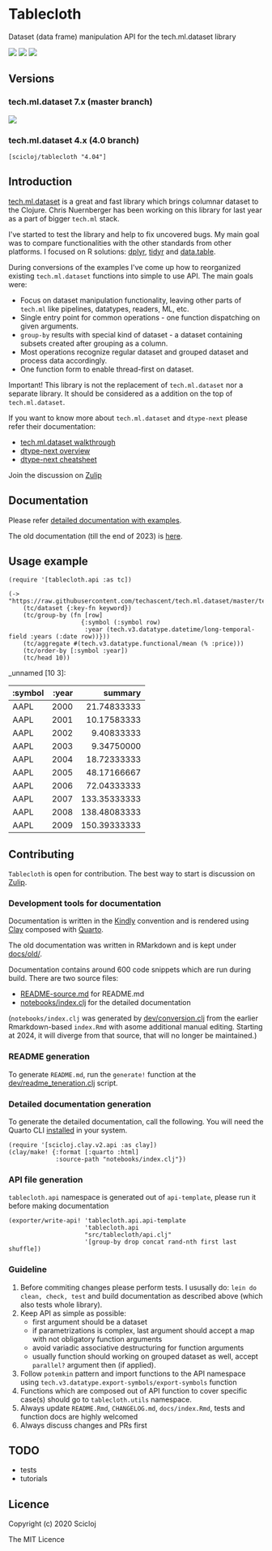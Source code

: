 # Tablecloth

Dataset (data frame) manipulation API for the tech.ml.dataset library


[![](https://img.shields.io/clojars/v/scicloj/tablecloth)](https://clojars.org/scicloj/tablecloth)
[![](https://api.travis-ci.org/scicloj/tablecloth.svg?branch=master)](https://travis-ci.org/github/scicloj/tablecloth)
[![](https://img.shields.io/badge/zulip-discussion-yellowgreen)](https://clojurians.zulipchat.com/#narrow/stream/236259-tech.2Eml.2Edataset.2Edev/topic/api)

## Versions

### tech.ml.dataset 7.x (master branch)

[![](https://img.shields.io/clojars/v/scicloj/tablecloth)](https://clojars.org/scicloj/tablecloth)

### tech.ml.dataset 4.x (4.0 branch)

`[scicloj/tablecloth "4.04"]`

## Introduction

[tech.ml.dataset](https://github.com/techascent/tech.ml.dataset) is a great and fast library which brings columnar dataset to the Clojure. Chris Nuernberger has been working on this library for last year as a part of bigger `tech.ml` stack.

I've started to test the library and help to fix uncovered bugs. My main goal was to compare functionalities with the other standards from other platforms. I focused on R solutions: [dplyr](https://dplyr.tidyverse.org/), [tidyr](https://tidyr.tidyverse.org/) and [data.table](https://rdatatable.gitlab.io/data.table/).

During conversions of the examples I've come up how to reorganized existing `tech.ml.dataset` functions into simple to use API. The main goals were:

* Focus on dataset manipulation functionality, leaving other parts of `tech.ml` like pipelines, datatypes, readers, ML, etc.
* Single entry point for common operations - one function dispatching on given arguments.
* `group-by` results with special kind of dataset - a dataset containing subsets created after grouping as a column.
* Most operations recognize regular dataset and grouped dataset and process data accordingly.
* One function form to enable thread-first on dataset.

Important! This library is not the replacement of `tech.ml.dataset` nor a separate library. It should be considered as a addition on the top of `tech.ml.dataset`.

If you want to know more about `tech.ml.dataset` and `dtype-next` please refer their documentation:

* [tech.ml.dataset walkthrough](https://techascent.github.io/tech.ml.dataset/walkthrough.html)
* [dtype-next overview](https://cnuernber.github.io/dtype-next/overview.html)
* [dtype-next cheatsheet](https://cnuernber.github.io/dtype-next/cheatsheet.html)

Join the discussion on [Zulip](https://clojurians.zulipchat.com/#narrow/stream/236259-tech.2Eml.2Edataset.2Edev/topic/api)

## Documentation

Please refer [detailed documentation with examples](https://scicloj.github.io/tablecloth).

The old documentation (till the end of 2023) is [here](https://scicloj.github.io/tablecloth/old).

## Usage example

```{clojure}
(require '[tablecloth.api :as tc])
```


```{clojure}
(-> "https://raw.githubusercontent.com/techascent/tech.ml.dataset/master/test/data/stocks.csv"
    (tc/dataset {:key-fn keyword})
    (tc/group-by (fn [row]
                    {:symbol (:symbol row)
                     :year (tech.v3.datatype.datetime/long-temporal-field :years (:date row))}))
    (tc/aggregate #(tech.v3.datatype.functional/mean (% :price)))
    (tc/order-by [:symbol :year])
    (tc/head 10))
```
_unnamed [10 3]:

| :symbol | :year |      summary |
|---------|------:|-------------:|
|    AAPL |  2000 |  21.74833333 |
|    AAPL |  2001 |  10.17583333 |
|    AAPL |  2002 |   9.40833333 |
|    AAPL |  2003 |   9.34750000 |
|    AAPL |  2004 |  18.72333333 |
|    AAPL |  2005 |  48.17166667 |
|    AAPL |  2006 |  72.04333333 |
|    AAPL |  2007 | 133.35333333 |
|    AAPL |  2008 | 138.48083333 |
|    AAPL |  2009 | 150.39333333 |



## Contributing

`Tablecloth` is open for contribution. The best way to start is discussion on [Zulip](https://clojurians.zulipchat.com/#narrow/stream/236259-tech.2Eml.2Edataset.2Edev/topic/api).

### Development tools for documentation

Documentation is written in the [Kindly](https://scicloj.github.io/kindly/) convention and is rendered using [Clay](https://scicloj.github.io/clay/) composed with [Quarto](https://quarto.org/).

The old documentation was written in RMarkdown and is kept under [docs/old/](./docs/old/).

Documentation contains around 600 code snippets which are run during build. There are two source files:

* [README-source.md](./README-source.md) for README.md
* [notebooks/index.clj](./notebooks/index.clj) for the detailed documentation

(`notebooks/index.clj` was generated by [dev/conversion.clj](dev/conversion.clj) from the earlier Rmarkdown-based `index.Rmd` with asome additional manual editing. Starting at 2024, it will diverge from that source, that will no longer be maintained.)

### README generation

To generate `README.md`, run the `generate!` function at the [dev/readme_teneration.clj](./dev/readme_teneration.clj) script.

### Detailed documentation generation

To generate the detailed documentation, call the following. You will need the Quarto CLI [installed](https://quarto.org/docs/get-started/) in your system.

```{clojure}
(require '[scicloj.clay.v2.api :as clay])
(clay/make! {:format [:quarto :html]
             :source-path "notebooks/index.clj"})
```



### API file generation

`tablecloth.api` namespace is generated out of `api-template`, please run it before making documentation

```{clojure}
(exporter/write-api! 'tablecloth.api.api-template
                     'tablecloth.api
                     "src/tablecloth/api.clj"
                     '[group-by drop concat rand-nth first last shuffle])
```


### Guideline

1. Before commiting changes please perform tests. I ususally do: `lein do clean, check, test` and build documentation as described above (which also tests whole library).
2. Keep API as simple as possible:
    - first argument should be a dataset
    - if parametrizations is complex, last argument should accept a map with not obligatory function arguments
    - avoid variadic associative destructuring for function arguments
    - usually function should working on grouped dataset as well, accept `parallel?` argument then (if applied).
3. Follow `potemkin` pattern and import functions to the API namespace using `tech.v3.datatype.export-symbols/export-symbols` function
4. Functions which are composed out of API function to cover specific case(s) should go to `tablecloth.utils` namespace.
5. Always update `README.Rmd`, `CHANGELOG.md`, `docs/index.Rmd`, tests and function docs are highly welcomed
6. Always discuss changes and PRs first

## TODO

* tests
* tutorials

## Licence

Copyright (c) 2020 Scicloj

The MIT Licence